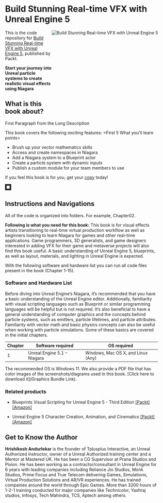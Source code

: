 # Build Stunning Real-time VFX with Unreal Engine 5

<a href="https://www.packtpub.com/product/build-stunning-real-time-vfx-with-unreal-engine-5/9781801072410"><img src="https://content.packt.com/B17261/cover_image_small.jpg" alt="Build Stunning Real-time VFX with Unreal Engine 5" height="256px" align="right"></a>

This is the code repository for [Build Stunning Real-time VFX with Unreal Engine 5](https://www.packtpub.com/product/build-stunning-real-time-vfx-with-unreal-engine-5/9781801072410), published by Packt.

**Start your journey into Unreal particle systems to create realistic visual effects using Niagara**

## What is this book about?
First Paragraph from the Long Description

This book covers the following exciting features: <First 5 What you'll learn points>
* Brush up your vector mathematics skills
* Access and create namespaces in Niagara
* Add a Niagara system to a Blueprint actor
* Create a particle system with dynamic inputs
* Publish a custom module for your team members to use

If you feel this book is for you, get your [copy](https://www.amazon.com/dp/1801072418) today!

<a href="https://www.packtpub.com/?utm_source=github&utm_medium=banner&utm_campaign=GitHubBanner"><img src="https://raw.githubusercontent.com/PacktPublishing/GitHub/master/GitHub.png" 
alt="https://www.packtpub.com/" border="5" /></a>


## Instructions and Navigations
All of the code is organized into folders. For example, Chapter02.


**Following is what you need for this book:**
This book is for visual effects artists transitioning to real-time virtual production workflow as well as beginners looking to learn Niagara for games and other real-time applications. Game programmers, 3D generalists, and game designers interested in adding VFX for their game and metaverse projects will also find this book useful. A basic understanding of Unreal Engine 5, blueprints, as well as layout, materials, and lighting in Unreal Engine is expected.

With the following software and hardware list you can run all code files present in the book (Chapter 1-15).

### Software and Hardware List

Before diving into Unreal Engine’s Niagara, it’s recommended that you have a basic understanding of
the Unreal Engine editor. Additionally, familiarity with visual scripting languages such as Blueprint
or similar programming languages will be helpful but is not required.
It’s also beneficial to have a general understanding of computer graphics and the concepts behind
particle systems, such as emitters, particle lifetimes, and particle attributes. Familiarity with vector
math and basic physics concepts can also be useful when working with particle simulations. Some of
these basics are covered in the initial chapters.

| Chapter  | Software required                   | OS required                        |
| -------- | ------------------------------------| -----------------------------------|
| 1        | Unreal Engine 5.1 – Niagara                     | Windows, Mac OS X, and Linux (Any) |

The recommended OS is Windows 11.
We also provide a PDF file that has color images of the screenshots/diagrams used in this book. [Click here to download it](Graphics Bundle Link).


### Related products <Other books you may enjoy>
* Blueprints Visual Scripting for Unreal Engine 5 - Third Edition [[Packt]](https://www.packtpub.com/product/blueprints-visual-scripting-for-unreal-engine-5-third-edition/9781801811583) [[Amazon]](https://www.amazon.com/dp/180181158X)

* Unreal Engine 5 Character Creation, Animation, and Cinematics [[Packt]](https://www.packtpub.com/product/unreal-engine-5-character-creation-animation-and-cinematics/9781801812443) [[Amazon]](https://www.amazon.com/dp/1801812446)

## Get to Know the Author
**Hrishikesh Andurlekar**
is the founder of Tplusplus Interactive, an Unreal Authorized instructor, owner of a Unreal Authorized training center and a Mentor at Mastered UK. He has been a CG Supervisor at Prana Studios and Pixion. He has been working as a contractor/consultant in Unreal Engine for 6 years with leading companies including Reliance Jio Studios, Monk Studios, Prime Focus and True Telecom delivering Games, Simulations, Virtual Production Solutions and AR/VR experiences. He has trained companies around the world through Epic Games. More than 3200 hours of 1-2-1 training conducted for major companies like Technicolor, Yashraj studios, Infosys, Tech Mahindra, TCS, Aptech among others.
